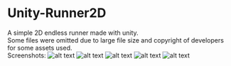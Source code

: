# Unity-Runner2D
A simple 2D endless runner made with unity.  
Some files were omitted due to large file size and copyright of developers for some assets used.  
Screenshots:
![alt text](https://github.com/ue-an/Unity-Runner2D/blob/master/screenshots/runner_code.png?raw=true)
![alt text](https://github.com/ue-an/Unity-Runner2D/blob/master/screenshots/runner_home.png?raw=true)
![alt text](https://github.com/ue-an/Unity-Runner2D/blob/master/screenshots/runner_play.png?raw=true)
![alt text](https://github.com/ue-an/Unity-Runner2D/blob/master/screenshots/runner_shop.png?raw=true)
![alt text](https://github.com/ue-an/Unity-Runner2D/blob/master/screenshots/runner_gameOver.png?raw=true)
